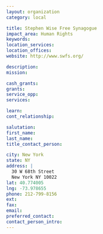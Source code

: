 ```yaml
---
layout: organization
category: local

title: Stephen Wise Free Synagogue
impact_area: Human Rights
keywords: 
location_services: 
location_offices: 
website: http://www.swfs.org/

description: 
mission: 

cash_grants: 
grants: 
service_opp: 
services: 

learn: 
cont_relationship: 

salutation: 
first_name: 
last_name: 
title_contact_person: 

city: New York
state: NY
address: |
  30 W 68th Street     
  New York NY 10022
lat: 40.774005
lng: -73.978655
phone: 212-799-8156
ext: 
fax: 
email: 
preferred_contact: 
contact_person_intro: 
---
```


